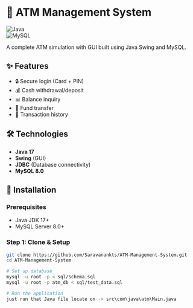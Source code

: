 ﻿# 🏦 ATM Management System

![Java](https://img.shields.io/badge/Java-17-blue)  
![MySQL](https://img.shields.io/badge/MySQL-8.0-orange)

A complete ATM simulation with GUI built using Java Swing and MySQL.

## ✨ Features
- 🔒 Secure login (Card + PIN)
- 💰 Cash withdrawal/deposit
- 📊 Balance inquiry
- 🔄 Fund transfer
- 📜 Transaction history

## 🛠 Technologies
- **Java 17**
- **Swing** (GUI)
- **JDBC** (Database connectivity)
- **MySQL 8.0**

## 🚀 Installation

### Prerequisites
- Java JDK 17+
- MySQL Server 8.0+

### Step 1: Clone & Setup
```bash
git clone https://github.com/Saravanankts/ATM-Management-System.git
cd ATM-Management-System

# Set up database
mysql -u root -p < sql/schema.sql
mysql -u root -p atm_db < sql/test_data.sql

# Run the application
just run that Java file locate on -> src\com\java\atm\Main.java

